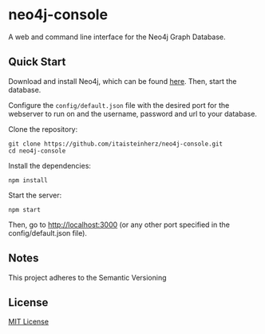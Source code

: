 # neo4j-console
A web and command line interface for the Neo4j Graph Database.

## Quick Start
Download and install Neo4j, which can be found [here](https://neo4j.com/download/).
Then, start the database.

Configure the `config/default.json` file with the desired port for the webserver
to run on and the username, password and url to your database.

Clone the repository:

```shell
git clone https://github.com/itaisteinherz/neo4j-console.git
cd neo4j-console
```

Install the dependencies:

```shell
npm install
```

Start the server:

```shell
npm start
```

Then, go to [http://localhost:3000](http://localhost:3000) (or any other port
specified in the config/default.json file).

## Notes
This project adheres to the Semantic Versioning 

## License
[MIT License](LICENSE)
